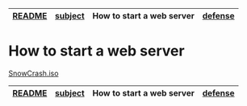 | [README](README.md) | [subject](subject_ru.md) | How to start a web server | [defense](defense.md) |
|-|-|-|-|

# How to start a web server

[SnowCrash.iso](https://cdn.intra.42.fr/isos/SnowCrash.iso)

| [README](README.md) | [subject](subject_ru.md) | How to start a web server | [defense](defense.md) |
|-|-|-|-|
